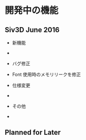 ﻿# 開発中の機能

## Siv3D June 2016 
- 新機能
 -

- バグ修正
 - Font 使用時のメモリリークを修正

- 仕様変更
 -  
 
- その他
 - 

## Planned for Later
